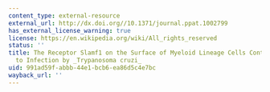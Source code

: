 ```yaml
---
content_type: external-resource
external_url: http://dx.doi.org//10.1371/journal.ppat.1002799
has_external_license_warning: true
license: https://en.wikipedia.org/wiki/All_rights_reserved
status: ''
title: The Receptor Slamf1 on the Surface of Myeloid Lineage Cells Controls Susceptibility
  to Infection by _Trypanosoma cruzi_
uid: 991ad59f-abbb-44e1-bcb6-ea86d5c4e7bc
wayback_url: ''
---
```

